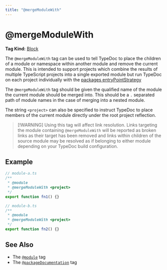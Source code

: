```yaml
---
title: "@mergeModuleWith"
---
```


# @mergeModuleWith

**Tag Kind:** [Block](../tags.md#Block-Tags)

The `@mergeModuleWith` tag can be used to tell TypeDoc to place the children of
a module or namespace within another module and remove the current module. This
is intended to support projects which combine the results of multiple TypeScript
projects into a single exported module but run TypeDoc on each project
individually with the [packages entryPointStrategy](../options/input.md#entryPointStrategy)

The `@mergeModuleWith` tag should be given the qualified name of the module the
current module should be merged into. This should be a `.` separated path of module
names in the case of merging into a nested module.

The string `<project>` can also be specified to instruct TypeDoc to place members
of the current module directly under the root project reflection.

> [!WARNING] Using this tag will affect link resolution. Links targeting the
> module containing `@mergeModuleWith` will be reported as broken links as their
> target has been removed and links within children of the source module may be
> resolved as if belonging to either module depending on your TypeDoc build
> configuration.

## Example

```ts
// module-a.ts
/**
 * @module
 * @mergeModuleWith <project>
 */
export function fn1() {}

// module-b.ts
/**
 * @module
 * @mergeModuleWith <project>
 */
export function fn2() {}
```

## See Also

-   The [`@module`](module.md) tag
-   The [`@packageDocumentation`](packageDocumentation.md) tag

